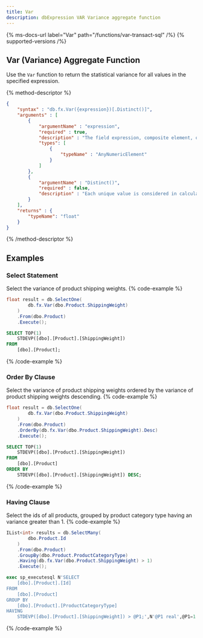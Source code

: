 ```yaml
---
title: Var
description: dbExpression VAR Variance aggregate function
---
```


{% ms-docs-url label="Var" path="/functions/var-transact-sql" /%}
{% supported-versions /%}

## Var (Variance) Aggregate Function

Use the `Var` function to return the statistical variance for all values in the specified expression.

{% method-descriptor %}
```json
{
    "syntax" : "db.fx.Var({expression})[.Distinct()]",
    "arguments" : [
        {
            "argumentName" : "expression",
            "required" : true,
            "description" : "The field expression, composite element, or function result to use in calculating the variance.",
            "types": [
                { 
                    "typeName" : "AnyNumericElement"
                }
            ]
        },
        {
            "argumentName" : "Distinct()",
            "required" : false,
            "description" : "Each unique value is considered in calculating the variance value."
        }        
    ],
    "returns" : {
        "typeName": "float"
    }
}
```
{% /method-descriptor %}

## Examples
### Select Statement
Select the variance of product shipping weights.
{% code-example %}
```csharp
float result = db.SelectOne(
        db.fx.Var(dbo.Product.ShippingWeight)
    )
    .From(dbo.Product)
    .Execute();
```
```sql
SELECT TOP(1)
	STDEVP([dbo].[Product].[ShippingWeight])
FROM
	[dbo].[Product];
```
{% /code-example %}

### Order By Clause
Select the variance of product shipping weights ordered by the variance of product shipping weights descending.
{% code-example %}
```csharp
float result = db.SelectOne(
        db.fx.Var(dbo.Product.ShippingWeight)
    )
    .From(dbo.Product)
    .OrderBy(db.fx.Var(dbo.Product.ShippingWeight).Desc)
    .Execute();
```
```sql
SELECT TOP(1)
	STDEVP([dbo].[Product].[ShippingWeight])
FROM
	[dbo].[Product]
ORDER BY
	STDEVP([dbo].[Product].[ShippingWeight]) DESC;
```
{% /code-example %}

### Having Clause
Select the ids of all products, grouped by product
category type having an variance greater than 1.
{% code-example %}
```csharp
IList<int> results = db.SelectMany(
        dbo.Product.Id
    )
    .From(dbo.Product)
    .GroupBy(dbo.Product.ProductCategoryType)
    .Having(db.fx.Var(dbo.Product.ShippingWeight) > 1)
    .Execute();
```
```sql
exec sp_executesql N'SELECT
	[dbo].[Product].[Id]
FROM
	[dbo].[Product]
GROUP BY
	[dbo].[Product].[ProductCategoryType]
HAVING
	STDEVP([dbo].[Product].[ShippingWeight]) > @P1;',N'@P1 real',@P1=1
```
{% /code-example %}

